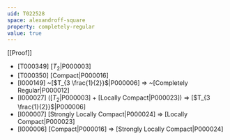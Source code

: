 ```yaml
---
uid: T022528
space: alexandroff-square
property: completely-regular
value: true
---
```

[[Proof]]

* [T000349] [$T_2$|P000003]
* [T000350] [Compact|P000016]
* [I000149] ~[$T_{3 \frac{1}{2}}$|P000006] => ~[Completely Regular|P000012]
* [I000027] ([$T_2$|P000003] + [Locally Compact|P000023]) => [$T_{3 \frac{1}{2}}$|P000006]
* [I000007] [Strongly Locally Compact|P000024] => [Locally Compact|P000023]
* [I000006] [Compact|P000016] => [Strongly Locally Compact|P000024]

